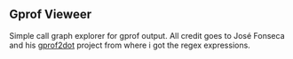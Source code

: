 ## Gprof Vieweer

Simple call graph explorer for gprof output. All credit goes to José Fonseca and his [gprof2dot](https://github.com/jrfonseca/gprof2dot) project from where i got the regex expressions.
